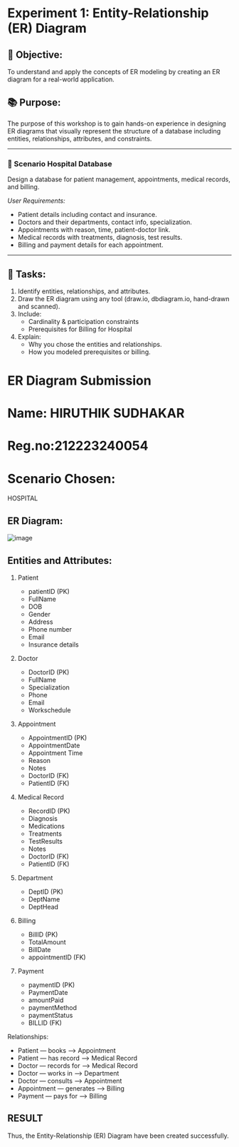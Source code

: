 # Experiment 1: Entity-Relationship (ER) Diagram

## 🎯 Objective:
To understand and apply the concepts of ER modeling by creating an ER diagram for a real-world application.

## 📚 Purpose:
The purpose of this workshop is to gain hands-on experience in designing ER diagrams that visually represent the structure of a database including entities, relationships, attributes, and constraints.



---

### 🔹 Scenario  Hospital Database
Design a database for patient management, appointments, medical records, and billing.

*User Requirements:*
- Patient details including contact and insurance.
- Doctors and their departments, contact info, specialization.
- Appointments with reason, time, patient-doctor link.
- Medical records with treatments, diagnosis, test results.
- Billing and payment details for each appointment.

---

## 📝 Tasks:
1. Identify entities, relationships, and attributes.
2. Draw the ER diagram using any tool (draw.io, dbdiagram.io, hand-drawn and scanned).
3. Include:
   - Cardinality & participation constraints
   - Prerequisites for Billing for Hospital
4. Explain:
   - Why you chose the entities and relationships.
   - How you modeled prerequisites or billing.

# ER Diagram Submission 
# Name: HIRUTHIK SUDHAKAR
# Reg.no:212223240054
# Scenario Chosen:
HOSPITAL
## ER Diagram:
![image](https://github.com/user-attachments/assets/9498e45f-92bd-4812-a0ad-94d56445ce8c)


## Entities and Attributes:


1. Patient
   - patientID (PK)
   - FullName
   - DOB
   - Gender
   - Address
   - Phone number
   - Email
   - Insurance details

2. Doctor
   - DoctorID (PK)
   - FullName
   - Specialization
   - Phone
   - Email
   - Workschedule

3. Appointment
   - AppointmentID (PK)
   - AppointmentDate
   - Appointment Time
   - Reason
   - Notes
   - DoctorID (FK)
   - PatientID (FK)

4. Medical Record
   - RecordID (PK)
   - Diagnosis
   - Medications
   - Treatments
   - TestResults
   - Notes
   - DoctorID (FK)
   - PatientID (FK)

5. Department
   - DeptID (PK)
   - DeptName
   - DeptHead

6. Billing
   - BillID (PK)
   - TotalAmount
   - BillDate
   - appointmentID (FK)

7. Payment
   - paymentID (PK)
   - PaymentDate
   - amountPaid
   - paymentMethod
   - paymentStatus
   - BILLID (FK)


Relationships:

- Patient — books —> Appointment
- Patient — has record —> Medical Record
- Doctor — records for —> Medical Record
- Doctor — works in —> Department
- Doctor — consults —> Appointment
- Appointment — generates —> Billing
- Payment — pays for —> Billing


## RESULT
Thus, the Entity-Relationship (ER) Diagram have been created successfully.
